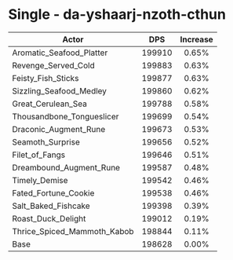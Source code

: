 # Single - da-yshaarj-nzoth-cthun
| Actor | DPS | Increase |
|---|:---:|:---:|
|Aromatic_Seafood_Platter|199910|0.65%|
|Revenge_Served_Cold|199883|0.63%|
|Feisty_Fish_Sticks|199877|0.63%|
|Sizzling_Seafood_Medley|199860|0.62%|
|Great_Cerulean_Sea|199788|0.58%|
|Thousandbone_Tongueslicer|199699|0.54%|
|Draconic_Augment_Rune|199673|0.53%|
|Seamoth_Surprise|199656|0.52%|
|Filet_of_Fangs|199646|0.51%|
|Dreambound_Augment_Rune|199587|0.48%|
|Timely_Demise|199542|0.46%|
|Fated_Fortune_Cookie|199538|0.46%|
|Salt_Baked_Fishcake|199398|0.39%|
|Roast_Duck_Delight|199012|0.19%|
|Thrice_Spiced_Mammoth_Kabob|198844|0.11%|
|Base|198628|0.00%|
